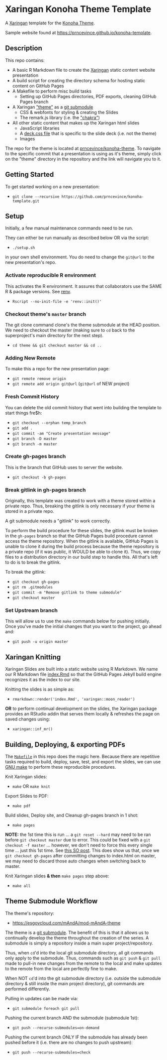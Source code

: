 # Xaringan Konoha Theme Template
A [Xaringan](https://github.com/yihui/xaringan) template for the [Konoha Theme](https://github.com/prncevince/konoha-theme).

Sample website found at https://prncevince.github.io/konoha-template.

## Description
This repo contains:

- A basic R Markdown file to create the [Xaringan](https://github.com/yihui/xaringan) static content website presentation
- A build script for creating the directory schema for hosting static content on GitHub Pages
- A Makefile to perform misc build tasks
    - Setting up GitHub Pages directories, PDF exports, cleaning GitHub Pages branch
- A Xaringan ["theme"](https://github.com/yihui/xaringan/wiki/Themes) as a [git submodule](https://git-scm.com/docs/gitsubmodules)
    - CSS & webfonts for styling & creating the Slides
    - The remark.js library (i.e. the ["chakra"](https://cran.r-project.org/web/packages/xaringan/xaringan.pdf#Rfn.moon.Rul.reader.1))
- All other static content that makes up the Xaringan html slides
    - JavaScript libraries
    - A [deck.css file](assets/css/deck.css) that is specific to the slide deck (i.e. not the theme)
    - Images

The repo for the theme is located at [prncevince/konoha-theme](https://github.com/prncevince/konoha-theme). To navigate to the specific commit that a presentation is using as it's theme, simply click on the "theme" directory in the repository and the link will navigate you to it.

## Getting Started

To get started working on a new presentation:

- `git clone --recursive https://github.com/prncevince/konoha-template.git`

## Setup

Initially, a few manual maintenance commands need to be run.

They can either be run manually as described below OR via the script:

- `./setup.sh`

in your own shell environment. You do need to change the `git@url` to the new presentation's repo.

### Activate reproducible R environment

This activates the R environment. It assures that collaborators use the SAME R & package versions. See [renv](https://rstudio.github.io/renv/).

- `Rscript --no-init-file -e 'renv::init()'`


### Checkout theme's `master` branch

The git clone command clone's the theme submodule at the HEAD position. We need to checkout the master (making sure to `cd` back to the superproject's main directory for the next step).

- `cd theme && git checkout master && cd ..`

### Adding New Remote

To make this a repo for the new presentation page:

- `git remote remove origin`
- `git remote add origin git@url` (`git@url` of NEW project)

### Fresh Commit History

You can delete the old commit history that went into building the template to start things fre$h:

- `git checkout --orphan temp_branch`
- `git add .`
- `git commit -am "Create presentation message"`
- `git branch -D master`
- `git branch -m master`

### Create gh-pages branch

This is the branch that GitHub uses to server the website.

- `git checkout -b gh-pages`

### Break gitlink in gh-pages branch

Originally, this template was created to work with a theme stored within a private repo. Thus, breaking the gitlink is only necessary if your theme is stored in a private repo.

A git submodule needs a "gitlink" to work correctly.

To perform the build procedure for these slides, the gitlink must be broken in the `gh-pages` branch so that the GitHub Pages build procedure cannot access the theme repository. When the gitlink is available, GitHub Pages is unable to clone it during the build process because the theme repository is a private repo (if it was public, it WOULD be able to clone it). Thus, we copy files to a distribution directory in our build step to handle this. All that's left to do is to break the gitlink.

To break the gitlink:

- `git checkout gh-pages`
- `git rm .gitmodules`
- `git commit -m "Remove gitlink to theme submodule"`
- `git checkout master`

### Set Upstream branch

This will allow us to use the `make` commands below for pushing initially.
Once you've made the initial changes that you want to the project, go ahead and:

- `git push -u origin master`


## Xaringan Knitting

Xaringan Slides are built into a static website using R Markdown. We name our R Markdown file [index.Rmd](index.Rmd) so that the GitHub Pages Jekyll build engine recognizes it as the index to our site.

Knitting the slides is as simple as:

- `rmarkdown::render('index.Rmd', 'xaringan::moon_reader')`

**OR** to perform continual development on the slides, the Xaringan package provides an RStudio addin that serves them locally & refreshes the page on saved changes using:

- `xaringan::inf_mr()`

## Building, Deploying, & exporting PDFs

The [`Makefile`](Makefile) in this repo does the magic here. Because there are repetitive tasks required to build, deploy, save, test, and export the slides, we can use [GNU make](https://www.gnu.org/software/make/manual/make.html) to perform these reproducible procedures.

Knit Xaringan slides:

- `make` OR `make knit`

Export Slides to PDF:

- `make pdf`

Build slides, Deploy site, and Cleanup gh-pages branch in 1 shot:

- `make pages`

**NOTE:** the 1st time this is run ... a `git reset --hard` may need to be ran before `git checkout master` due to error. This could be fixed with a `git checkout -f master` ... however, we don't need to force this every single time ... just this 1st time. See [this SO post](https://stackoverflow.com/questions/22424142/error-when-changing-to-master-branch-my-local-changes-would-be-overwritten-by-c). This does show us that, once we `git checkout gh-pages` after committing changes to index.html on master, we may need to discard those auto changes when switching back to master. 

Knit Xaringan slides **& then** `make pages` step above:

- `make all`

## Theme Submodule Workflow

The theme's repository:

- https://esgovcloud.com/mAndA/mod-mAndA-theme

The theme is a [git submodule](https://git-scm.com/docs/gitsubmodules). The benefit of this is that it allows us to continually develop the theme throughout the creation of the series. A submodule is simply a repository inside a main super project/repository.

Thus, when `cd`'d into the local git submodule directory, all git commands only apply to the submodule.
Thus, commands such as `git push` & `git pull` made to pull-in new changes from the remote to the local and make updates to the remote from the local are perfectly fine to make.

When NOT `cd`'d into the git submodule directory (i.e. outside the submodule directory & still inside the main project directory), git commands are performed differently.

Pulling in updates can be made via:

- `git submodule foreach git pull`

Pushing the current branch AND the submodule (submodule 1st):

- `git push --recurse-submodules=on-demand`

Pushing the current branch ONLY IF the submodule has already been pushed before it (i.e. there are no changes to push upstream):

- `git push --recurse-submodules=check`
